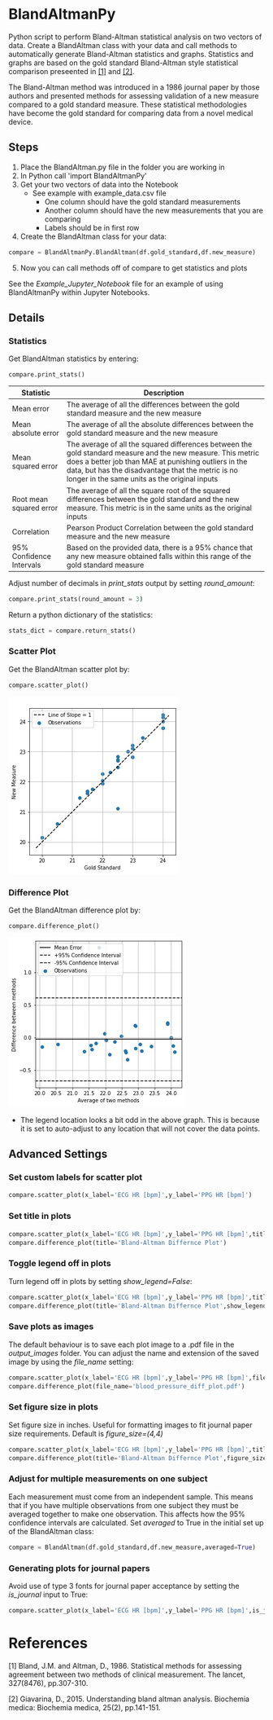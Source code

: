 # BlandAltmanPy
Python script to perform Bland-Altman statistical analysis on two vectors of data. Create a BlandAltman class with your data and call methods to automatically generate Bland-Altman statistics and graphs. Statistics and graphs are based on the gold standard Bland-Altman style statistical comparison preseented in [[1]](https://pubmed.ncbi.nlm.nih.gov/2868172/) and [[2]](https://mail.biochemia-medica.com/assets/images/upload/xml_tif/Giavarina_Davide-Understanding_Bland_Altman_analyses.pdf).

The Bland-Altman method was introduced in a 1986 journal paper by those authors and presented methods for assessing validation of a new measure compared to a gold standard measure. These statistical methodologies have become the gold standard for comparing data from a novel medical device.

## Steps
1. Place the BlandAltman.py file in the folder you are working in
2. In Python call 'import BlandAltmanPy'
3. Get your two vectors of data into the Notebook
    - See example with example_data.csv file
      - One column should have the gold standard measurements
      - Another column should have the new measurements that you are comparing
      - Labels should be in first row
4. Create the BlandAltman class for your data:
```python
compare = BlandAltmanPy.BlandAltman(df.gold_standard,df.new_measure)
```
5. Now you can call methods off of compare to get statistics and plots

See the *Example_Jupyter_Notebook* file for an example of using BlandAltmanPy within Jupyter Notebooks.


## Details
### Statistics
Get BlandAltman statistics by entering:
```python
compare.print_stats()
```
|Statistic     |Description                 |
|--------------|----------------------------|
|Mean error    |The average of all the differences between the gold standard measure and the new measure|
|Mean absolute error |The average of all the absolute differences between the gold standard measure and the new measure|
|Mean squared error |The average of all the squared differences between the gold standard measure and the new measure. This metric does a better job than MAE at punishing outliers in the data, but has the disadvantage that the metric is no longer in the same units as the original inputs|
|Root mean squared error | The average of all the square root of the squared differences between the gold standard and the new measure. This metric is in the same units as the original inputs|
|Correlation |Pearson Product Correlation between the gold standard measure and the new measure|
|95% Confidence Intervals |Based on the provided data, there is a 95% chance that any new measure obtained falls within this range of the gold standard  measure|

Adjust number of decimals in *print_stats* output by setting *round_amount*:
```python
compare.print_stats(round_amount = 3)
```

Return a python dictionary of the statistics:
```python
stats_dict = compare.return_stats()
```


### Scatter Plot
Get the BlandAltman scatter plot by:
```python
compare.scatter_plot()
```
![logo](manual/BlandAltman_ScatterPlot.jpg)

### Difference Plot
Get the BlandAltman difference plot by:
```python
compare.difference_plot()
```
![logo](manual/BlandAltman_DifferencePlot.jpg)
- The legend location looks a bit odd in the above graph. This is because it is set to auto-adjust to any location that will not cover the data points.

## Advanced Settings
### Set custom labels for scatter plot
```python
compare.scatter_plot(x_label='ECG HR [bpm]',y_label='PPG HR [bpm]')
```
### Set title in plots
```python
compare.scatter_plot(x_label='ECG HR [bpm]',y_label='PPG HR [bpm]',title='HR Comparison')
compare.difference_plot(title='Bland-Altman Differnce Plot')
```

### Toggle legend off in plots
Turn legend off in plots by setting *show_legend=False*:
```python
compare.scatter_plot(x_label='ECG HR [bpm]',y_label='PPG HR [bpm]',title='HR Comparison',show_legend=False)
compare.difference_plot(title='Bland-Altman Differnce Plot',show_legend=False)
```

### Save plots as images
The default behaviour is to save each plot image to a .pdf file in the *output_images* folder. You can adjust the name and extension of the saved image by using the *file_name* setting:
```python
compare.scatter_plot(x_label='ECG HR [bpm]',y_label='PPG HR [bpm]',file_name='HR_Scatter_Compare.jpg')
compare.difference_plot(file_name='blood_pressure_diff_plot.pdf')
```


### Set figure size in plots
Set figure size in inches. Useful for formatting images to fit journal paper size requirements. Default is *figure_size=(4,4)*
```python
compare.scatter_plot(x_label='ECG HR [bpm]',y_label='PPG HR [bpm]',title='Heart Rate Comparison',figure_size=(8,8))
compare.difference_plot(title='Bland-Altman Differnce Plot',figure_size=(8,8))
```

### Adjust for multiple measurements on one subject
Each measurement must come from an independent sample. This means that if you have multiple observations from one subject they must be averaged together to make one observation. This affects how the 95% confidence intervals are calculated. Set *averaged* to True in the initial set up of the BlandAltman class:

```python
compare = BlandAltman(df.gold_standard,df.new_measure,averaged=True)
```

### Generating plots for journal papers
Avoid use of type 3 fonts for journal paper acceptance by setting the *is_journal* input to True:
```python
compare.scatter_plot(x_label='ECG HR [bpm]',y_label='PPG HR [bpm]',is_journal=True)
```
# References

[1] Bland, J.M. and Altman, D., 1986. Statistical methods for assessing
agreement between two methods of clinical measurement. The lancet,
327(8476), pp.307-310.

[2] Giavarina, D., 2015. Understanding bland altman analysis. Biochemia
medica: Biochemia medica, 25(2), pp.141-151.
